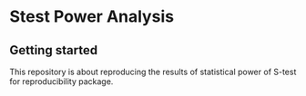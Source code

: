 # Stest Power Analysis



## Getting started

This repository is about reproducing the results of statistical power of S-test for reproducibility package.

